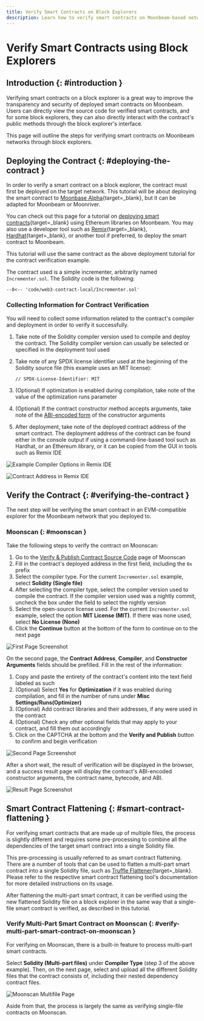```yaml
---
title: Verify Smart Contracts on Block Explorers
description: Learn how to verify smart contracts on Moonbeam-based networks using one of the available block explorers, such as Moonscan. 
---
```


# Verify Smart Contracts using Block Explorers

## Introduction {: #introduction }

Verifying smart contracts on a block explorer is a great way to improve the transparency and security of deployed smart contracts on Moonbeam. Users can directly view the source code for verified smart contracts, and for some block explorers, they can also directly interact with the contract's public methods through the block explorer's interface.

This page will outline the steps for verifying smart contracts on Moonbeam networks through block explorers.

## Deploying the Contract {: #deploying-the-contract }

In order to verify a smart contract on a block explorer, the contract must first be deployed on the target network. This tutorial will be about deploying the smart contract to [Moonbase Alpha](/builders/get-started/networks/moonbase/){target=_blank}, but it can be adapted for Moonbeam or Moonriver.

You can check out this page for a tutorial on [deploying smart contracts](/builders/build/eth-api/libraries/){target=_blank} using Ethereum libraries on Moonbeam. You may also use a developer tool such as [Remix](/builders/build/eth-api/dev-env/remix/#deploying-a-contract-to-moonbeam-using-remix){target=_blank}, [Hardhat](/builders/build/eth-api/dev-env/hardhat/){target=_blank}, or another tool if preferred, to deploy the smart contract to Moonbeam.

This tutorial will use the same contract as the above deployment tutorial for the contract verification example.

The contract used is a simple incrementer, arbitrarily named `Incrementer.sol`. The Solidity code is the following:

```solidity
--8<-- 'code/web3-contract-local/Incrementer.sol'
```

### Collecting Information for Contract Verification

You will need to collect some information related to the contract's compiler and deployment in order to verify it successfully.

1. Take note of the Solidity compiler version used to compile and deploy the contract. The Solidity compiler version can usually be selected or specified in the deployment tool used
2. Take note of any SPDX license identifier used at the beginning of the Solidity source file (this example uses an MIT license):

    ```solidity
    // SPDX-License-Identifier: MIT
    ```

3. (Optional) If optimization is enabled during compilation, take note of the value of the optimization runs parameter
4. (Optional) If the contract constructor method accepts arguments, take note of the [ABI-encoded form](https://docs.soliditylang.org/en/develop/abi-spec.html) of the constructor arguments
5. After deployment, take note of the deployed contract address of the smart contract. The deployment address of the contract can be found either in the console output if using a command-line-based tool such as Hardhat, or an Ethereum library, or it can be copied from the GUI in tools such as Remix IDE

![Example Compiler Options in Remix IDE](/images/builders/build/eth-api/verify-contracts/block-explorers/verify-contract-1.png)

![Contract Address in Remix IDE](/images/builders/build/eth-api/verify-contracts/block-explorers/verify-contract-2.png)

## Verify the Contract {: #verifying-the-contract }

The next step will be verifying the smart contract in an EVM-compatible explorer for the Moonbeam network that you deployed to.

### Moonscan {: #moonscan }

Take the following steps to verify the contract on Moonscan:

1. Go to the [Verify & Publish Contract Source Code](https://moonbase.moonscan.io/verifyContract) page of Moonscan
2. Fill in the contract's deployed address in the first field, including the `0x` prefix
3. Select the compiler type. For the current `Incrementer.sol` example, select **Solidity (Single file)**
4. After selecting the compiler type, select the compiler version used to compile the contract. If the compiler version used was a nightly commit, uncheck the box under the field to select the nightly version
5. Select the open-source license used. For the current `Incrementer.sol` example, select the option **MIT License (MIT)**. If there was none used, select **No License (None)**
6. Click the **Continue** button at the bottom of the form to continue on to the next page

![First Page Screenshot](/images/builders/build/eth-api/verify-contracts/block-explorers/verify-contract-3.png)

On the second page, the **Contract Address**, **Compiler**, and **Constructor Arguments** fields should be prefilled. Fill in the rest of the information:

1. Copy and paste the entirety of the contract's content into the text field labeled as such
2. (Optional) Select **Yes** for **Optimization** if it was enabled during compilation, and fill in the number of runs under **Misc Settings/Runs(Optimizer)**
3. (Optional) Add contract libraries and their addresses, if any were used in the contract
4. (Optional) Check any other optional fields that may apply to your contract, and fill them out accordingly
5. Click on the CAPTCHA at the bottom and the **Verify and Publish** button to confirm and begin verification

![Second Page Screenshot](/images/builders/build/eth-api/verify-contracts/block-explorers/verify-contract-4.png)

After a short wait, the result of verification will be displayed in the browser, and a success result page will display the contract's ABI-encoded constructor arguments, the contract name, bytecode, and ABI.

![Result Page Screenshot](/images/builders/build/eth-api/verify-contracts/block-explorers/verify-contract-5.png)

## Smart Contract Flattening {: #smart-contract-flattening }

For verifying smart contracts that are made up of multiple files, the process is slightly different and requires some pre-processing to combine all the dependencies of the target smart contract into a single Solidity file.

This pre-processing is usually referred to as smart contract flattening. There are a number of tools that can be used to flatten a multi-part smart contract into a single Solidity file, such as [Truffle Flattener](https://www.npmjs.com/package/truffle-flattener){target=_blank}. Please refer to the respective smart contract flattening tool's documentation for more detailed instructions on its usage.

After flattening the multi-part smart contract, it can be verified using the new flattened Solidity file on a block explorer in the same way that a single-file smart contract is verified, as described in this tutorial.

### Verify Multi-Part Smart Contract on Moonscan {: #verify-multi-part-smart-contract-on-moonscan }

For verifying on Moonscan, there is a built-in feature to process multi-part smart contracts.

Select **Solidity (Multi-part files)** under **Compiler Type** (step 3 of the above example). Then, on the next page, select and upload all the different Solidity files that the contract consists of, including their nested dependency contract files.

![Moonscan Multifile Page](/images/builders/build/eth-api/verify-contracts/block-explorers/verify-contract-6.png)

Aside from that, the process is largely the same as verifying single-file contracts on Moonscan.
